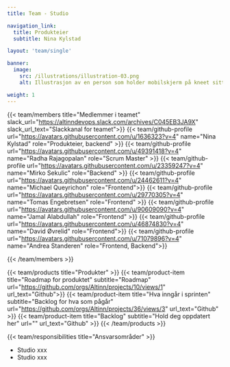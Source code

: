 ```yaml
---
title: Team - Studio

navigation_link:
  title: Produkteier
  subtitle: Nina Kylstad

layout: 'team/single'

banner:
  image:
    src: /illustrations/illustration-03.png
    alt: Illustrasjon av en person som holder mobilskjerm på kneet sitt

weight: 1
---
```


{{< team/members title="Medlemmer i teamet" slack_url="https://altinndevops.slack.com/archives/C045EB3JA9X" slack_url_text="Slackkanal for teamet">}}
{{< team/github-profile url="https://avatars.githubusercontent.com/u/1636323?v=4" name="Nina Kylstad" role="Produkteier, backend" >}}
{{< team/github-profile url="https://avatars.githubusercontent.com/u/49391418?v=4" name="Radha Rajagopalan" role="Scrum Master" >}}
{{< team/github-profile url="https://avatars.githubusercontent.com/u/23359247?v=4" name="Mirko Sekulic" role="Backend" >}}
{{< team/github-profile url="https://avatars.githubusercontent.com/u/24462611?v=4" name="Michael Queyrichon" role="Frontend">}}
{{< team/github-profile url="https://avatars.githubusercontent.com/u/29770305?v=4" name="Tomas Engebretsen" role="Frontend" >}}
{{< team/github-profile url="https://avatars.githubusercontent.com/u/90609090?v=4" name="Jamal Alabdullah" role="Frontend" >}}
{{< team/github-profile url="https://avatars.githubusercontent.com/u/46874830?v=4" name="David Øvrelid" role="Frontend">}}
{{< team/github-profile url="https://avatars.githubusercontent.com/u/71079896?v=4" name="Andrea Standeren" role="Frontend, Backend">}}

{{< /team/members >}}

{{< team/products title="Produkter" >}}
{{< team/product-item title="Roadmap for produktet" subtitle="Roadmap" url="https://github.com/orgs/Altinn/projects/10/views/1" url_text="Github">}}
{{< team/product-item title="Hva inngår i sprinten" subtitle="Backlog for hva som pågår" url="https://github.com/orgs/Altinn/projects/36/views/3" url_text="Github" >}}
{{< team/product-item title="Backlog" subtitle="Hold deg oppdatert her" url="" url_text="Github" >}}
{{< /team/products >}}

{{< team/responsibilities title="Ansvarsområder" >}}

- Studio xxx
- Studio xxx

